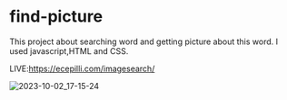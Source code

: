 # find-picture

This project about searching word and getting picture about this word. I used javascript,HTML and CSS.

LIVE:https://ecepilli.com/imagesearch/

![2023-10-02_17-15-24](https://github.com/ecepilli/find-picture/assets/93331461/334702ef-1009-4355-b7bb-e61520271716)
